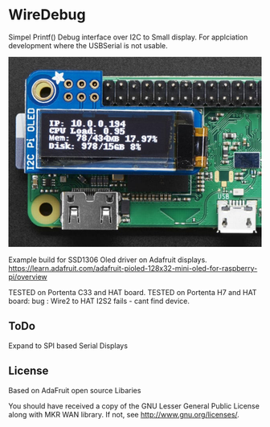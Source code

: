 # WireDebug

Simpel Printf() Debug interface over I2C to Small display.
For applciation development where the USBSerial is not usable.

![logo](/images/oled128x32.jpg?raw=true)

Example build for SSD1306 Oled driver on Adafruit displays.
https://learn.adafruit.com/adafruit-pioled-128x32-mini-oled-for-raspberry-pi/overview

TESTED on Portenta C33 and HAT board.
TESTED on Portenta H7 and HAT board: bug : Wire2 to HAT I2S2 fails - cant find device.

## ToDo
Expand to SPI based Serial Displays

## License

Based on AdaFruit open source Libaries


You should have received a copy of the GNU Lesser General Public License
along with MKR WAN library.  If not, see <http://www.gnu.org/licenses/>.

